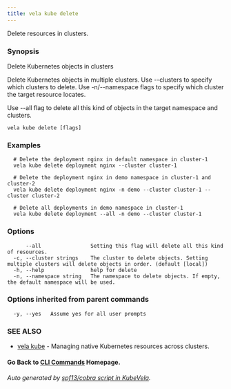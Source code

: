 ```yaml
---
title: vela kube delete
---
```


Delete resources in clusters.

### Synopsis

Delete Kubernetes objects in clusters

 Delete Kubernetes objects in multiple clusters. Use --clusters to specify which clusters to delete. Use -n/--namespace flags to specify which cluster the target resource locates.

 Use --all flag to delete all this kind of objects in the target namespace and clusters.

```
vela kube delete [flags]
```

### Examples

```
  # Delete the deployment nginx in default namespace in cluster-1
  vela kube delete deployment nginx --cluster cluster-1
  
  # Delete the deployment nginx in demo namespace in cluster-1 and cluster-2
  vela kube delete deployment nginx -n demo --cluster cluster-1 --cluster cluster-2
  
  # Delete all deployments in demo namespace in cluster-1
  vela kube delete deployment --all -n demo --cluster cluster-1
```

### Options

```
      --all                Setting this flag will delete all this kind of resources.
  -c, --cluster strings    The cluster to delete objects. Setting multiple clusters will delete objects in order. (default [local])
  -h, --help               help for delete
  -n, --namespace string   The namespace to delete objects. If empty, the default namespace will be used.
```

### Options inherited from parent commands

```
  -y, --yes   Assume yes for all user prompts
```

### SEE ALSO

* [vela kube](vela_kube)	 - Managing native Kubernetes resources across clusters.

#### Go Back to [CLI Commands](vela) Homepage.


###### Auto generated by [spf13/cobra script in KubeVela](https://github.com/kubevela/kubevela/tree/master/hack/docgen).
